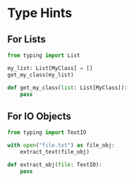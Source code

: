 # Type Hints
## For Lists
```python
from typing import List

my_list: List[MyClass] = []
get_my_class(my_list)

def get_my_class(list: List[MyClass]):
    pass
```

## For IO Objects
```python
from typing import TextIO

with open("file.txt") as file_obj:
    extract_text(file_obj)

def extract_obj(file: TextIO):
    pass
```
